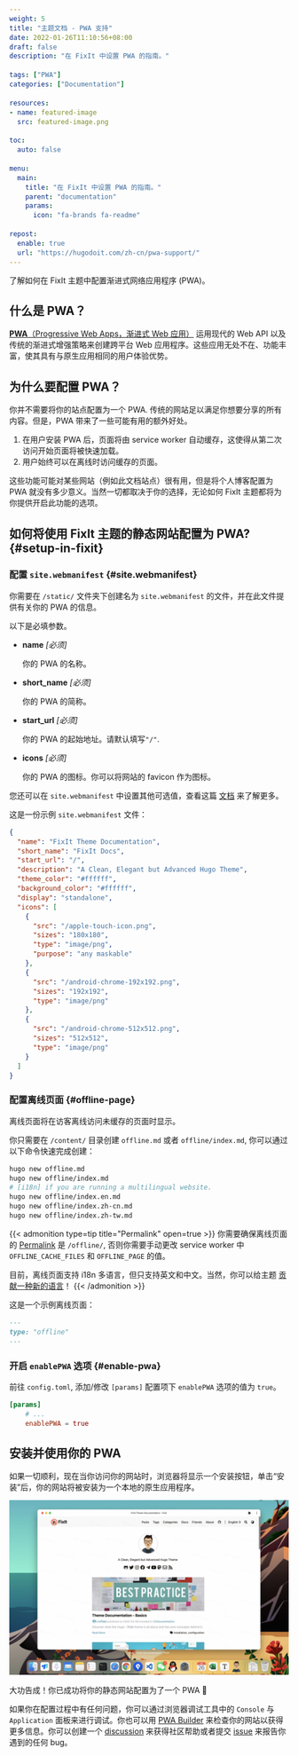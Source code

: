 ```yaml
---
weight: 5
title: "主题文档 - PWA 支持"
date: 2022-01-26T11:10:56+08:00
draft: false
description: "在 FixIt 中设置 PWA 的指南。"

tags: ["PWA"]
categories: ["Documentation"]

resources:
- name: featured-image
  src: featured-image.png

toc:
  auto: false

menu:
  main:
    title: "在 FixIt 中设置 PWA 的指南。"
    parent: "documentation"
    params:
      icon: "fa-brands fa-readme"

repost:
  enable: true
  url: "https://hugodoit.com/zh-cn/pwa-support/"
---
```


了解如何在 FixIt 主题中配置渐进式网络应用程序 (PWA)。

<!--more-->

## 什么是 PWA？

[**PWA**（Progressive Web Apps，渐进式 Web 应用）](https://developer.mozilla.org/zh-CN/docs/Web/Progressive_web_apps) 运用现代的 Web API 以及传统的渐进式增强策略来创建跨平台 Web 应用程序。这些应用无处不在、功能丰富，使其具有与原生应用相同的用户体验优势。

## 为什么要配置 PWA？

你并不需要将你的站点配置为一个 PWA. 传统的网站足以满足你想要分享的所有内容。但是，PWA 带来了一些可能有用的额外好处。

1. 在用户安装 PWA 后，页面将由 service worker 自动缓存，这使得从第二次访问开始页面将被快速加载。
2. 用户始终可以在离线时访问缓存的页面。

这些功能可能对某些网站（例如此文档站点）很有用，但是将个人博客配置为 PWA 就没有多少意义。当然一切都取决于你的选择，无论如何 FixIt 主题都将为你提供开启此功能的选项。

## 如何将使用 FixIt 主题的静态网站配置为 PWA? {#setup-in-fixit}

### 配置 `site.webmanifest` {#site.webmanifest}

你需要在 `/static/` 文件夹下创建名为 `site.webmanifest` 的文件，并在此文件提供有关你的 PWA 的信息。

以下是必填参数。

* **name** *[必须]*

    你的 PWA 的名称。

* **short_name** *[必须]*

    你的 PWA 的简称。

* **start_url** *[必须]*

    你的 PWA 的起始地址。请默认填写`"/"`.

* **icons** *[必须]*

    你的 PWA 的图标。你可以将网站的 favicon 作为图标。

您还可以在 `site.webmanifest` 中设置其他可选值，查看这篇 [文档](https://developer.mozilla.org/zh-CN/docs/Web/Manifest) 来了解更多。

这是一份示例 `site.webmanifest` 文件：

```json
{
  "name": "FixIt Theme Documentation",
  "short_name": "FixIt Docs",
  "start_url": "/",
  "description": "A Clean, Elegant but Advanced Hugo Theme",
  "theme_color": "#ffffff",
  "background_color": "#ffffff",
  "display": "standalone",
  "icons": [
    {
      "src": "/apple-touch-icon.png",
      "sizes": "180x180",
      "type": "image/png",
      "purpose": "any maskable"
    },
    {
      "src": "/android-chrome-192x192.png",
      "sizes": "192x192",
      "type": "image/png"
    },
    {
      "src": "/android-chrome-512x512.png",
      "sizes": "512x512",
      "type": "image/png"
    }
  ]
}
```

### 配置离线页面 {#offline-page}

离线页面将在访客离线访问未缓存的页面时显示。

你只需要在 `/content/` 目录创建 `offline.md` 或者 `offline/index.md`, 你可以通过以下命令快速完成创建：

```bash
hugo new offline.md
hugo new offline/index.md
# [i18n] if you are running a multilingual website.
hugo new offline/index.en.md
hugo new offline/index.zh-cn.md
hugo new offline/index.zh-tw.md
```

{{< admonition type=tip title="Permalink" open=true >}}
你需要确保离线页面的 [Permalink](https://gohugo.io/content-management/urls/#permalinks) 是 `/offline/`,  否则你需要手动更改 service worker 中 `OFFLINE_CACHE_FILES` 和 `OFFLINE_PAGE` 的值。

目前，离线页面支持 i18n 多语言，但只支持英文和中文。当然，你可以给主题 [贡献一种新的语言](https://github.com/hugo-fixit/FixIt/pulls)！
{{< /admonition >}}

这是一个示例离线页面：

```md
---
type: "offline"
---
```

### 开启 `enablePWA` 选项 {#enable-pwa}

前往 `config.toml`, 添加/修改 `[params]` 配置项下 `enablePWA` 选项的值为 `true`。

```toml
[params]
    # ...
    enablePWA = true
```

## 安装并使用你的 PWA

如果一切顺利，现在当你访问你的网站时，浏览器将显示一个安装按钮，单击“安装”后，你的网站将被安装为一个本地的原生应用程序。

![Installed PWA](install-pwa.jpg "Installed PWA")

大功告成！你已成功将你的静态网站配置为了一个 PWA 🎉

如果你在配置过程中有任何问题，你可以通过浏览器调试工具中的 `Console` 与 `Application` 面板来进行调试。你也可以用 [PWA Builder](https://www.pwabuilder.com/) 来检查你的网站以获得更多信息。你可以创建一个 [discussion](https://github.com/hugo-fixit/FixIt/discussions) 来获得社区帮助或者提交 [issue](https://github.com/hugo-fixit/FixIt/issues) 来报告你遇到的任何 bug。